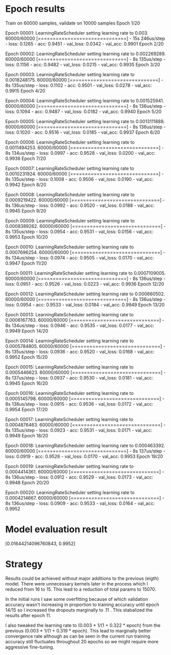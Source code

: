 # Epoch results
Train on 60000 samples, validate on 10000 samples
Epoch 1/20

Epoch 00001: LearningRateScheduler setting learning rate to 0.003.
60000/60000 [==============================] - 15s 246us/step - loss: 0.1265 - acc: 0.9451 - val_loss: 0.0342 - val_acc: 0.9901
Epoch 2/20

Epoch 00002: LearningRateScheduler setting learning rate to 0.002269289.
60000/60000 [==============================] - 8s 135us/step - loss: 0.1156 - acc: 0.9482 - val_loss: 0.0215 - val_acc: 0.9935
Epoch 3/20

Epoch 00003: LearningRateScheduler setting learning rate to 0.0018248175.
60000/60000 [==============================] - 8s 135us/step - loss: 0.1102 - acc: 0.9501 - val_loss: 0.0278 - val_acc: 0.9915
Epoch 4/20

Epoch 00004: LearningRateScheduler setting learning rate to 0.001525941.
60000/60000 [==============================] - 8s 136us/step - loss: 0.1094 - acc: 0.9487 - val_loss: 0.0182 - val_acc: 0.9940
Epoch 5/20

Epoch 00005: LearningRateScheduler setting learning rate to 0.0013111888.
60000/60000 [==============================] - 8s 136us/step - loss: 0.1020 - acc: 0.9516 - val_loss: 0.0185 - val_acc: 0.9937
Epoch 6/20

Epoch 00006: LearningRateScheduler setting learning rate to 0.0011494253.
60000/60000 [==============================] - 8s 134us/step - loss: 0.0997 - acc: 0.9528 - val_loss: 0.0200 - val_acc: 0.9936
Epoch 7/20

Epoch 00007: LearningRateScheduler setting learning rate to 0.0010231924.
60000/60000 [==============================] - 8s 135us/step - loss: 0.1008 - acc: 0.9506 - val_loss: 0.0190 - val_acc: 0.9942
Epoch 8/20

Epoch 00008: LearningRateScheduler setting learning rate to 0.0009219422.
60000/60000 [==============================] - 8s 136us/step - loss: 0.0992 - acc: 0.9520 - val_loss: 0.0188 - val_acc: 0.9945
Epoch 9/20

Epoch 00009: LearningRateScheduler setting learning rate to 0.0008389262.
60000/60000 [==============================] - 8s 135us/step - loss: 0.0954 - acc: 0.9531 - val_loss: 0.0156 - val_acc: 0.9953
Epoch 10/20

Epoch 00010: LearningRateScheduler setting learning rate to 0.0007696254.
60000/60000 [==============================] - 8s 134us/step - loss: 0.0974 - acc: 0.9505 - val_loss: 0.0170 - val_acc: 0.9947
Epoch 11/20

Epoch 00011: LearningRateScheduler setting learning rate to 0.0007109005.
60000/60000 [==============================] - 8s 136us/step - loss: 0.0951 - acc: 0.9526 - val_loss: 0.0223 - val_acc: 0.9936
Epoch 12/20

Epoch 00012: LearningRateScheduler setting learning rate to 0.000660502.
60000/60000 [==============================] - 8s 136us/step - loss: 0.0954 - acc: 0.9533 - val_loss: 0.0184 - val_acc: 0.9949
Epoch 13/20

Epoch 00013: LearningRateScheduler setting learning rate to 0.0006167763.
60000/60000 [==============================] - 8s 134us/step - loss: 0.0946 - acc: 0.9535 - val_loss: 0.0177 - val_acc: 0.9949
Epoch 14/20

Epoch 00014: LearningRateScheduler setting learning rate to 0.0005784805.
60000/60000 [==============================] - 8s 135us/step - loss: 0.0936 - acc: 0.9520 - val_loss: 0.0168 - val_acc: 0.9952
Epoch 15/20

Epoch 00015: LearningRateScheduler setting learning rate to 0.0005446623.
60000/60000 [==============================] - 8s 137us/step - loss: 0.0937 - acc: 0.9530 - val_loss: 0.0181 - val_acc: 0.9945
Epoch 16/20

Epoch 00016: LearningRateScheduler setting learning rate to 0.0005145798.
60000/60000 [==============================] - 8s 138us/step - loss: 0.0915 - acc: 0.9536 - val_loss: 0.0172 - val_acc: 0.9954
Epoch 17/20

Epoch 00017: LearningRateScheduler setting learning rate to 0.0004876463.
60000/60000 [==============================] - 8s 135us/step - loss: 0.0923 - acc: 0.9531 - val_loss: 0.0171 - val_acc: 0.9949
Epoch 18/20

Epoch 00018: LearningRateScheduler setting learning rate to 0.000463392.
60000/60000 [==============================] - 8s 137us/step - loss: 0.0919 - acc: 0.9526 - val_loss: 0.0170 - val_acc: 0.9953
Epoch 19/20

Epoch 00019: LearningRateScheduler setting learning rate to 0.0004414361.
60000/60000 [==============================] - 8s 136us/step - loss: 0.0912 - acc: 0.9529 - val_loss: 0.0173 - val_acc: 0.9948
Epoch 20/20

Epoch 00020: LearningRateScheduler setting learning rate to 0.0004214667.
60000/60000 [==============================] - 8s 136us/step - loss: 0.0909 - acc: 0.9533 - val_loss: 0.0164 - val_acc: 0.9952

# Model evaluation result
[0.01644214096760843, 0.9952]

# Strategy
Results could be achieved without major additions to the previous (eigth) model. There were unnecessary kernels later in the process which I reduced from 16 to 15. This lead to a reduction of total params to 15070.

In the initial runs I saw some overfitting because of which validation accuracy wasn't increasing in proportion to training accuracy until epoch 14/15 so I increased the dropouts marginally to .11 . This stabalized the results after epoch 11.

I also tweaked the learning rate to (0.003 * 1/(1 + 0.322 * epoch) from the previous (0.003 * 1/(1 + 0.319 * epoch). This lead to marginally better convergence rate although as can be seen in the current run training accuracy still fluctuates throughout 20 epochs so we might require more aggressive fine-tuning.

